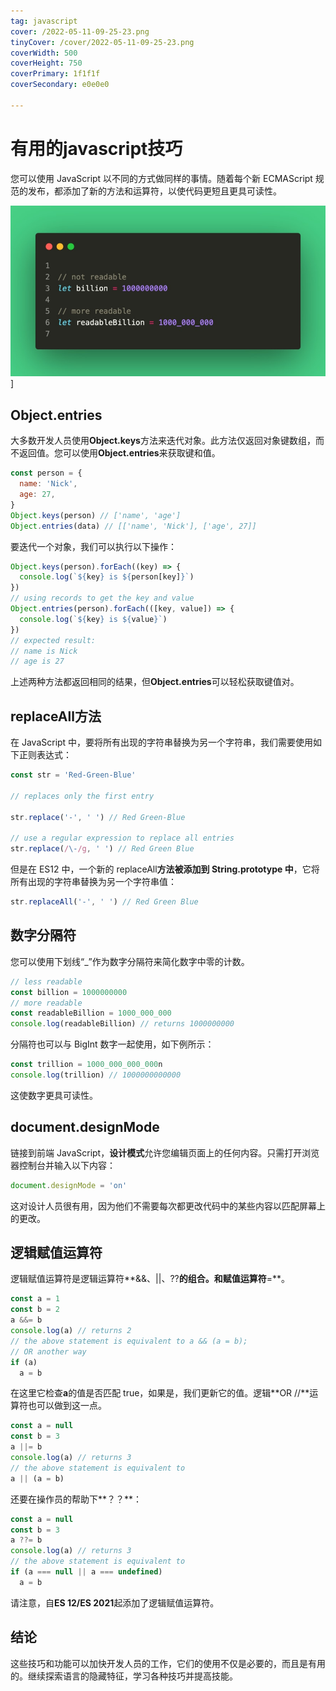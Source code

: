 ```yaml
---
tag: javascript
cover: /2022-05-11-09-25-23.png
tinyCover: /cover/2022-05-11-09-25-23.png
coverWidth: 500
coverHeight: 750
coverPrimary: 1f1f1f
coverSecondary: e0e0e0

---
```


# 有用的javascript技巧

您可以使用 JavaScript 以不同的方式做同样的事情。随着每个新 ECMAScript 规范的发布，都添加了新的方法和运算符，以使代码更短且更具可读性。

![代码](./bm3z5isc5qqlqu2d31c0.png)]

## Object.entries

大多数开发人员使用**Object.keys**方法来迭代对象。此方法仅返回对象键数组，而不返回值。您可以使用**Object.entries**来获取键和值。  

```js
const person = {
  name: 'Nick',
  age: 27,
}
Object.keys(person) // ['name', 'age']
Object.entries(data) // [['name', 'Nick'], ['age', 27]]
```

要迭代一个对象，我们可以执行以下操作：  

```js
Object.keys(person).forEach((key) => {
  console.log(`${key} is ${person[key]}`)
})
// using records to get the key and value
Object.entries(person).forEach(([key, value]) => {
  console.log(`${key} is ${value}`)
})
// expected result:
// name is Nick
// age is 27
```

上述两种方法都返回相同的结果，但**Object.entries**可以轻松获取键值对。

## replaceAll方法

在 JavaScript 中，要将所有出现的字符串替换为另一个字符串，我们需要使用如下正则表达式：  

```js
const str = 'Red-Green-Blue'

// replaces only the first entry

str.replace('-', ' ') // Red Green-Blue

// use a regular expression to replace all entries
str.replace(/\-/g, ' ') // Red Green Blue
```

但是在 ES12 中，一个新的 replaceAll**方法被添加到 String.prototype 中**，它将所有出现的字符串替换为另一个字符串值：  

```js
str.replaceAll('-', ' ') // Red Green Blue
```

## 数字分隔符

您可以使用下划线“\_”作为数字分隔符来简化数字中零的计数。  

```js
// less readable
const billion = 1000000000
// more readable
const readableBillion = 1000_000_000
console.log(readableBillion) // returns 1000000000
```

分隔符也可以与 BigInt 数字一起使用，如下例所示：  

```js
const trillion = 1000_000_000_000n
console.log(trillion) // 1000000000000
```

这使数字更具可读性。

## document.designMode

链接到前端 JavaScript，**设计模式**允许您编辑页面上的任何内容。只需打开浏览器控制台并输入以下内容：  

```js
document.designMode = 'on'
```

这对设计人员很有用，因为他们不需要每次都更改代码中的某些内容以匹配屏幕上的更改。

## 逻辑赋值运算符

逻辑赋值运算符是逻辑运算符**\&\&、||、\?\?**的组合。和赋值运算符**\=**。  

```js
const a = 1
const b = 2
a &&= b
console.log(a) // returns 2
// the above statement is equivalent to a && (a = b);
// OR another way
if (a)
  a = b
```

在这里它检查**a**的值是否匹配 true，如果是，我们更新它的值。逻辑**OR //**运算符也可以做到这一点。  

```js
const a = null
const b = 3
a ||= b
console.log(a) // returns 3
// the above statement is equivalent to
a || (a = b)
```

还要在操作员的帮助下**？？**：  

```js
const a = null
const b = 3
a ??= b
console.log(a) // returns 3
// the above statement is equivalent to
if (a === null || a === undefined)
  a = b
```

请注意，自**ES 12/ES 2021**起添加了逻辑赋值运算符。

## 结论

这些技巧和功能可以加快开发人员的工作，它们的使用不仅是必要的，而且是有用的。继续探索语言的隐藏特征，学习各种技巧并提高技能。
